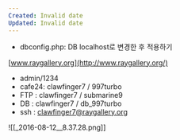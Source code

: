 ```yaml
---
Created: Invalid date
Updated: Invalid date
---
```

- dbconfig.php: DB localhost로 변경한 후 적용하기

[www.raygallery.org](http://www.raygallery.org/)

- admin/1234
- cafe24: clawfinger7 / 997turbo
- FTP : clawfinger7 / submarine9
- DB : clawfinger7 / db_997turbo
- ssh : clawfinger7@raygallery.org

![[_2016-08-12__8.37.28.png]]